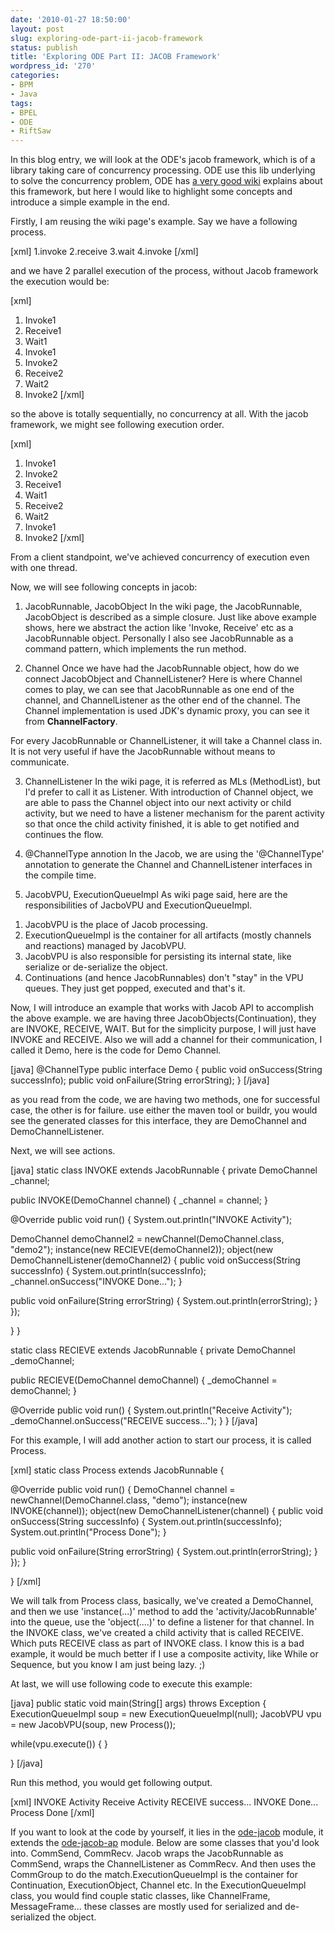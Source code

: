```yaml
---
date: '2010-01-27 18:50:00'
layout: post
slug: exploring-ode-part-ii-jacob-framework
status: publish
title: 'Exploring ODE Part II: JACOB Framework'
wordpress_id: '270'
categories:
- BPM
- Java
tags:
- BPEL
- ODE
- RiftSaw
---
```


In this blog entry, we will look at the ODE's jacob framework, which is of a library taking care of concurrency processing. ODE use this lib underlying to solve the concurrency problem, ODE has [a very good wiki](http://ode.apache.org/jacob.html) explains about this framework, but here I would like to highlight some concepts and introduce a simple example in the end.

Firstly, I am reusing the wiki page's example. Say we have a following process.

[xml]
1.invoke
2.receive
3.wait
4.invoke
[/xml]

and we have 2 parallel execution of the process, without Jacob framework the execution would be:

[xml]
1. Invoke1
2. Receive1
3. Wait1
4. Invoke1
5. Invoke2
6. Receive2
7. Wait2
8. Invoke2
[/xml]

so the above is totally sequentially, no concurrency at all. With the jacob framework, we might see following execution order.

[xml]
1. Invoke1
5. Invoke2
2. Receive1
3. Wait1
6. Receive2
7. Wait2
4. Invoke1
8. Invoke2
[/xml]

From a client standpoint, we've achieved concurrency of execution even with one thread.

Now, we will see following concepts in jacob:

1. JacobRunnable, JacobObject
In the wiki page, the JacobRunnable, JacobObject is described as a simple closure. Just like above example shows, here we abstract the action like 'Invoke, Receive' etc as a JacobRunnable object. Personally I also see JacobRunnable as a command pattern, which implements the run method.

2. Channel
Once we have had the JacobRunnable object, how do we connect JacobObject and ChannelListener? Here is where Channel comes to play, we can see that JacobRunnable as one end of the channel, and ChannelListener as the other end of the channel. The Channel implementation is used JDK's dynamic proxy, you can see it from **ChannelFactory**.

For every JacobRunnable or ChannelListener, it will take a Channel class in. It is not very useful if have the JacobRunnable without means to communicate.

3. ChannelListener
In the wiki page, it is referred as MLs (MethodList), but I'd prefer to call it as Listener. With introduction of Channel object, we are able to pass the Channel object into our next activity or child activity, but we need to have a listener mechanism for the parent activity so that once the child activity finished, it is able to get notified and continues the flow.

4. @ChannelType annotion
In the Jacob, we are using the '@ChannelType' annotation to generate the Channel and ChannelListener interfaces in the compile time.

5. JacobVPU, ExecutionQueueImpl
As wiki page said, here are the responsibilities of JacboVPU and ExecutionQueueImpl.
1) JacobVPU is the place of Jacob processing.
2) ExecutionQueueImpl is the container for all artifacts (mostly channels and reactions) managed by JacobVPU.
3) JacobVPU is also responsible for persisting its internal state, like serialize or de-serialize the object.
4) Continuations (and hence JacobRunnables) don't "stay" in the VPU queues. They just get popped, executed and that's it.

Now, I will introduce an example that works with Jacob API to accomplish the above example. we are having three JacobObjects(Continuation), they are INVOKE, RECEIVE, WAIT. But for the simplicity purpose, I will just have INVOKE and RECEIVE. Also we will add a channel for their communication, I called it Demo, here is the code for Demo Channel.

[java]
@ChannelType
public interface Demo {
public void onSuccess(String successInfo);
public void onFailure(String errorString);
}
[/java]

as you read from the code, we are having two methods, one for successful case, the other is for failure. use either the maven tool or buildr, you would see the generated classes for this interface, they are DemoChannel and DemoChannelListener.

Next, we will see actions.

[java]
static class INVOKE extends JacobRunnable {
private DemoChannel _channel;

public INVOKE(DemoChannel channel) {
_channel = channel;
}

@Override
public void run() {
System.out.println("INVOKE Activity");

DemoChannel demoChannel2 = newChannel(DemoChannel.class, "demo2");
instance(new RECIEVE(demoChannel2));
object(new DemoChannelListener(demoChannel2) {
public void onSuccess(String successInfo) {
 System.out.println(successInfo);
 _channel.onSuccess("INVOKE Done...");
}

public void onFailure(String errorString) {
 System.out.println(errorString);
}
});

}
}

static class RECIEVE extends JacobRunnable {
private DemoChannel _demoChannel;

public RECIEVE(DemoChannel demoChannel) {
_demoChannel = demoChannel;
}

@Override
public void run() {
System.out.println("Receive Activity");
_demoChannel.onSuccess("RECEIVE success...");
}
}
[/java]

For this example, I will add another action to start our process, it is called Process.

[xml]
static class Process extends JacobRunnable {

@Override
public void run() {
DemoChannel channel = newChannel(DemoChannel.class, "demo");
instance(new INVOKE(channel));
object(new DemoChannelListener(channel) {
public void onSuccess(String successInfo) {
 System.out.println(successInfo);
 System.out.println("Process Done");
}

public void onFailure(String errorString) {
 System.out.println(errorString);
}
});
}

}
[/xml]

We will talk from Process class, basically, we've created a DemoChannel, and then we use 'instance(...)' method to add the 'activity/JacobRunnable' into the queue, use the 'object(....)' to define a listener for that channel.
In the INVOKE class, we've created a child activity that is called RECEIVE. Which puts RECEIVE class as part of INVOKE class. I know this is a bad example, it would be much better if I use a composite activity, like While or Sequence, but you know I am just being lazy. ;)

At last, we will use following code to execute this example:

[java]
public static void main(String[] args) throws Exception {
ExecutionQueueImpl soup = new ExecutionQueueImpl(null);
JacobVPU vpu = new JacobVPU(soup, new Process());

while(vpu.execute()) {
}

}
[/java]

Run this method, you would get following output.

[xml]
INVOKE Activity
Receive Activity
RECEIVE success...
INVOKE Done...
Process Done
[/xml]

If you want to look at the code by yourself, it lies in the [ode-jacob](http://svn.apache.org/repos/asf/ode/trunk/jacob/) module, it extends the [ode-jacob-ap](http://svn.apache.org/repos/asf/ode/trunk/jacob-ap/) module. Below are some classes that you'd look into. CommSend, CommRecv. Jacob wraps the JacobRunnable as CommSend, wraps the ChannelListener as CommRecv. And then uses the CommGroup to do the match.ExecutionQueueImpl is the container for Continuation, ExecutionObject, Channel etc. In the ExecutionQueueImpl class, you would find couple static classes, like ChannelFrame, MessageFrame... these classes are mostly used for serialized and de-serialized the object.
